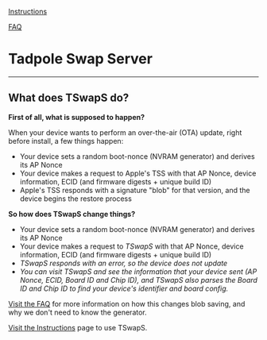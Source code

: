 [Instructions](/TSwapS-FAQ/instructions)

[FAQ](/TSwapS-FAQ/faq)

# Tadpole Swap Server

---

## What does TSwapS do?

**First of all, what is supposed to happen?**

When your device wants to perform an over-the-air (OTA) update, right before install, a few things happen:

- Your device sets a random boot-nonce (NVRAM generator) and derives its AP Nonce
- Your device makes a request to Apple's TSS with that AP Nonce, device information, ECID (and firmware digests + unique build ID)
- Apple's TSS responds with a signature "blob" for that version, and the device begins the restore process

**So how does TSwapS change things?**

- Your device sets a random boot-nonce (NVRAM generator) and derives its AP Nonce
- Your device makes a request to *TSwapS* with that AP Nonce, device information, ECID (and firmware digests + unique build ID)
- *TSwapS responds with an error, so the device does not update*
- *You can visit TSwapS and see the information that your device sent (AP Nonce, ECID, Board ID and Chip ID), and TSwapS also parses the Board ID and Chip ID to find your device's identifier and board config.*

[Visit the FAQ](/TSwapS-FAQ/faq) for more information on how this changes blob saving, and why we don't need to know the generator.

[Visit the Instructions](/TSwapS-FAQ/instructions) page to use TSwapS.
